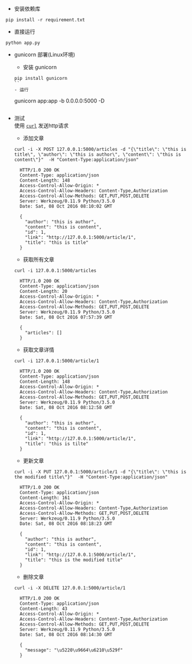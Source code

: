 - 安装依赖库
```
pip install -r requirement.txt
```
- 直接运行
```
python app.py
```

- gunicorn 部署(Linux环境)
  - 安装 gunicorn
  ```
  pip install gunicorn
  ``
  - 运行
  ```
  gunicorn app:app -b 0.0.0.0:5000 -D
  ```
- 测试  
使用 [`curl`](http://www.ruanyifeng.com/blog/2011/09/curl.html) 发送http请求
  - 添加文章
  ```
  curl -i -X POST 127.0.0.1:5000/articles -d "{\"title\": \"this is title\", \"author\": \"this is author\", \"content\": \"this is content\"}"  -H "Content-Type:application/json"
  ```
  ```
    HTTP/1.0 200 OK
    Content-Type: application/json
    Content-Length: 148
    Access-Control-Allow-Origin: *
    Access-Control-Allow-Headers: Content-Type,Authorization
    Access-Control-Allow-Methods: GET,PUT,POST,DELETE
    Server: Werkzeug/0.11.9 Python/3.5.0
    Date: Sat, 08 Oct 2016 08:10:02 GMT

    {
      "author": "this is author",
      "content": "this is content",
      "id": 1,
      "link": "http://127.0.0.1:5000/article/1",
      "title": "this is title"
    }
  ```

  - 获取所有文章
  ```
  curl -i 127.0.0.1:5000/articles
  ```
  ```
    HTTP/1.0 200 OK
    Content-Type: application/json
    Content-Length: 20
    Access-Control-Allow-Origin: *
    Access-Control-Allow-Headers: Content-Type,Authorization
    Access-Control-Allow-Methods: GET,PUT,POST,DELETE
    Server: Werkzeug/0.11.9 Python/3.5.0
    Date: Sat, 08 Oct 2016 07:57:39 GMT

    {
      "articles": []
    }
  ```

  - 获取文章详情
  ```
  curl -i 127.0.0.1:5000/article/1
  ```
  ```
    HTTP/1.0 200 OK
    Content-Type: application/json
    Content-Length: 148
    Access-Control-Allow-Origin: *
    Access-Control-Allow-Headers: Content-Type,Authorization
    Access-Control-Allow-Methods: GET,PUT,POST,DELETE
    Server: Werkzeug/0.11.9 Python/3.5.0
    Date: Sat, 08 Oct 2016 08:12:58 GMT

    {
      "author": "this is author",
      "content": "this is content",
      "id": 1,
      "link": "http://127.0.0.1:5000/article/1",
      "title": "this is tilte"
    }
  ```

  - 更新文章
  ```
  curl -i -X PUT 127.0.0.1:5000/article/1 -d "{\"title\": \"this is the modified title\"}"  -H "Content-Type:application/json"
  ```
  ```
    HTTP/1.0 200 OK
    Content-Type: application/json
    Content-Length: 161
    Access-Control-Allow-Origin: *
    Access-Control-Allow-Headers: Content-Type,Authorization
    Access-Control-Allow-Methods: GET,PUT,POST,DELETE
    Server: Werkzeug/0.11.9 Python/3.5.0
    Date: Sat, 08 Oct 2016 08:18:23 GMT

    {
      "author": "this is author",
      "content": "this is content",
      "id": 1,
      "link": "http://127.0.0.1:5000/article/1",
      "title": "this is the modified title"
    }
  ```

  - 删除文章
  ```
  curl -i -X DELETE 127.0.0.1:5000/article/1
  ```
  ```
    HTTP/1.0 200 OK
    Content-Type: application/json
    Content-Length: 43
    Access-Control-Allow-Origin: *
    Access-Control-Allow-Headers: Content-Type,Authorization
    Access-Control-Allow-Methods: GET,PUT,POST,DELETE
    Server: Werkzeug/0.11.9 Python/3.5.0
    Date: Sat, 08 Oct 2016 08:14:30 GMT

    {
      "message": "\u5220\u9664\u6210\u529f"
    }
  ```
